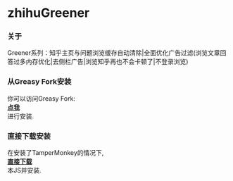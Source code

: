 # zhihuGreener
### 关于
Greener系列：知乎主页与问题浏览缓存自动清除|全面优化广告过滤(浏览文章回答过多内存优化|去侧栏广告|浏览知乎再也不会卡顿了|不登录浏览)
### 从Greasy Fork安装
你可以访问Greasy Fork:  
**[点我](https://greasyfork.org/zh-CN/scripts/378584-%E6%8C%81%E7%BB%AD%E6%9B%B4%E6%96%B0-greener%E7%B3%BB%E5%88%97-%E7%9F%A5%E4%B9%8E%E4%B8%BB%E9%A1%B5%E4%B8%8E%E9%97%AE%E9%A2%98%E6%B5%8F%E8%A7%88%E7%BC%93%E5%AD%98%E8%87%AA%E5%8A%A8%E6%B8%85%E9%99%A4-%E5%85%A8%E9%9D%A2%E4%BC%98%E5%8C%96%E5%B9%BF%E5%91%8A%E8%BF%87%E6%BB%A4-%E6%B5%8F%E8%A7%88%E6%96%87%E7%AB%A0%E5%9B%9E%E7%AD%94%E8%BF%87%E5%A4%9A%E5%86%85%E5%AD%98%E4%BC%98%E5%8C%96-%E5%8E%BB%E4%BE%A7%E6%A0%8F%E5%B9%BF%E5%91%8A-%E6%B5%8F%E8%A7%88%E7%9F%A5%E4%B9%8E%E5%86%8D%E4%B9%9F%E4%B8%8D%E4%BC%9A%E5%8D%A1%E9%A1%BF%E4%BA%86-%E4%B8%8D%E7%99%BB%E5%BD%95%E6%B5%8F%E8%A7%88)**  
进行安装.
### 直接下载安装
在安装了TamperMonkey的情况下,  
**[直接下载](https://github.com/AdlerED/zhihuGreener/raw/master/(%E6%8C%81%E7%BB%AD%E6%9B%B4%E6%96%B0)Greener%E7%B3%BB%E5%88%97%EF%BC%9A%E7%9F%A5%E4%B9%8E%E4%B8%BB%E9%A1%B5%E4%B8%8E%E9%97%AE%E9%A2%98%E6%B5%8F%E8%A7%88%E7%BC%93%E5%AD%98%E8%87%AA%E5%8A%A8%E6%B8%85%E9%99%A4_%E5%85%A8%E9%9D%A2%E4%BC%98%E5%8C%96%E5%B9%BF%E5%91%8A%E8%BF%87%E6%BB%A4(%E6%B5%8F%E8%A7%88%E6%96%87%E7%AB%A0%E5%9B%9E%E7%AD%94%E8%BF%87%E5%A4%9A%E5%86%85%E5%AD%98%E4%BC%98%E5%8C%96_%E5%8E%BB%E4%BE%A7%E6%A0%8F%E5%B9%BF%E5%91%8A_%E6%B5%8F%E8%A7%88%E7%9F%A5%E4%B9%8E%E5%86%8D%E4%B9%9F%E4%B8%8D%E4%BC%9A%E5%8D%A1%E9%A1%BF%E4%BA%86_%E4%B8%8D%E7%99%BB%E5%BD%95%E6%B5%8F%E8%A7%88).user.js)**  
本JS并安装.
